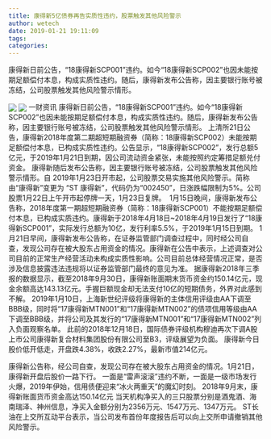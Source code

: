 ```yaml
---
title: 康得新5亿债券再告实质性违约，股票触发其他风险警示
author: wetech
date: 2019-01-21 19:11:09
tags: 
categories: 
---
```

康得新日前公告，“18康得新SCP001”违约。如今“18康得新SCP002”也因未能按期足额偿付本息，构成实质性违约。随后，康得新发布公告称，因主要银行账号被冻结，公司股票触发其他风险警示情形。
<!-- more -->
<img align="center" border="0" src="https://imgcdn.yicai.com/uppics/images/2019/01/254e75b4bbe7f9c7097b7974590b7a76.jpg" />
<img align="center" border="0" src="https://imgcdn.yicai.com/uppics/images/2019/01/5c3cf1538ab7b75320ce5792f92a8b42.jpg" />
一财资讯
康得新日前公告，“18康得新SCP001”违约。如今“18康得新SCP002”也因未能按期足额偿付本息，构成实质性违约。随后，康得新发布公告称，因主要银行账号被冻结，公司股票触发其他风险警示情形。
上清所21日公告，康得新2018年度第二期超短期融资券（简称：18康得新SCP002）未能按期足额偿付本息，已构成实质性违约。公告显示，“18康得新SCP002”，发行总额5亿元，于2019年1月21日到期，因公司流动资金紧张，未能按照约定筹措足额兑付资金。
康得新随后发布公告称，因主要银行账号被冻结，公司股票触发其他风险警示情形。自 2019年1月23日开市起，公司股票交易实施其他风险警示。简称由“康得新”变更为 “ST 康得新”，代码仍为“002450”，日涨跌幅限制为5%。公司股票1月22日上午开市起停牌一天，1月23日复牌。 
1月15日晚间，康得新发布公告称，2018年度第一期超短期融资券（简称：18康得新SCP001）不能按期足额偿付本息，已构成实质违约。康得新于2018年4月18日~2018年4月19日发行了“18康得新SCP001”，实际发行总额为10亿，发行利率5.5%，于2019年1月15日到期。
1月21日早间，康得新发布公告称，在证券监管部门调查过程中，同时经公司自查，发现公司存在被大股东占用资金的情况。康得新在公告中表示，上述调查对公司目前的正常生产经营活动未构成实质性影响。公司目前总体经营情况正常，是否涉及信息披露违法违规将以证券监管部门最终的意见为准。
据康得新2018年三季报的数据显示，截至2018年9月30日，康得新账面期末货币资金约150.14亿元，现金余额高达143.13亿元。手握巨额现金却无法支付10亿的短期债务，外界对此感到不解。
2019年1月10日，上海新世纪评级将康得新的主体信用评级由AA下调至BBB级，同时将“17康得新MTN001”和“17康得新MTN002”的债项信用等级由AA下调至BBB级，并将公司及其发行的“17康得新MTN001”和“17康得新MTN002”列入负面观察名单。
此前的2018年12月18日，国际债券评级机构穆迪再次下调A股上市公司康得新复合材料集团股份有限公司至B3，评级展望为负面。
康得新今日股价低开低走，开盘跌4.38%，收跌2.27%，最新市值214亿元。
 
 
 
康得新公告称，经公司自查，发现公司存在被大股东占用资金的情况。1月21日，康得新开盘后股价一路下行。
一面是“雷声滚滚”违约不断，一面是一级市场发行火爆，2019年伊始，信用债便迎来“冰火两重天”的魔幻时刻。
2018年9月末，康得新账面货币资金高达150.14亿元
当天机构净买入的三只股票分别是酒鬼酒、海南瑞泽、神州信息，净买入金额分别为2356万元、1547万元、1347万元。
ST长油在上交所互动平台表示，当公司发布首份年度报告后可以向上交所申请撤销其他风险警示。
